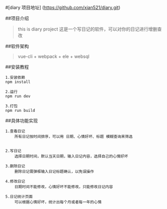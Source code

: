 
#[diary 项目地址] (https://github.com/xian521/diary.git)


##项目介绍
>this is diary project
>这是一个写日记的软件，可以对你的日记进行增删查改

##软件架构
> vue-cli + webpack + ele + websql

##安装教程
```
1.安装依赖
npm install

2.运行
npm run dev

3.打包
npm run build

```
##具体功能实现
```
1.查看日记
    所有日记按时间排序，可以用 日期、心情好坏、标题 模糊查询来筛选
	
	
2.写日记
    选择日期时间，默认当天日期，输入日记内容，选择自己的心情好坏
	
3.删除日记
    删除日记需弹框输入日记标题确认，以免误操作
	
4.修改日记
    日期时间不能修改，心情好坏不能修改，只能修改日记内容
	
5.日记统计页面
    可以根据心情好坏，统计出每个月或者每一年的心情
```

